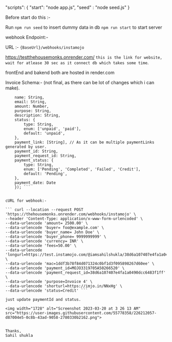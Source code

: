 "scripts": {
    "start": "node app.js",
    "seed" : "node seed.js"
  }

Before start do this :-

Run 
    `npm run seed` to insert dummy data in db
    `npm run start` to start server


webhook Endpoint:-

URL :- `{BaseUrl}/webhooks/instamojo`

https://testthehousemonks.onrender.com/     `this is the link for website, wait for atlease 30 sec as it connect db which takes some time`.

frontEnd and bakend both are hosted in render.com

Invoice Schema:- (not final, as there can be lot of changes which i can make).

``` const invoiceSchema = new Schema({
    name: String,
    email: String,
    amount: Number,
    purpose: String,
    description: String,
    status: {
        type: String,
        enum: ['unpaid', 'paid'],
        default: 'unpaid',
    },
    payment_link: [String], // As it can be multiple paymentLinks generated by user.
    payment_id: String,
    payment_request_id: String,
    payment_status: {
        type: String,
        enum: ['Pending', 'Completed', 'Failed', 'Credit'],
        default: 'Pending',
    },
    payment_date: Date
    }); ```


cURL for webhook:-

``` curl --location --request POST 'https://thehousemonks.onrender.com/webhooks/instamojo' \
--header 'Content-Type: application/x-www-form-urlencoded' \
--data-urlencode 'amount= 2500.00' \
--data-urlencode 'buyer= foo@example.com' \
--data-urlencode 'buyer_name= John Doe' \
--data-urlencode 'buyer_phone= 9999999999' \
--data-urlencode 'currency= INR' \
--data-urlencode 'fees=50.00' \
--data-urlencode 'longurl=https://test.instamojo.com/@iamsahilshukla/38d6a107407e4fa1a0490dcc6483f1ff' \
--data-urlencode 'mac=1ddf3b78f84d071324c0bf1d3f095898267d60ee' \
--data-urlencode 'payment_id=MOJO3319705A50266520' \
--data-urlencode 'payment_request_id=38d6a107407e4fa1a0490dcc6483f1ff' \
--data-urlencode 'purpose=Invoice 4' \
--data-urlencode 'shorturl=https://imjo.in/NNxHg' \
--data-urlencode 'status=Credit' ```

just update paymentId and status.

<img width="1728" alt="Screenshot 2023-03-20 at 3 26 13 AM" src="https://user-images.githubusercontent.com/55778358/226212057-d87004e5-0c8b-43ad-9058-2780330b2162.png">


Thanks,
Sahil shukla

